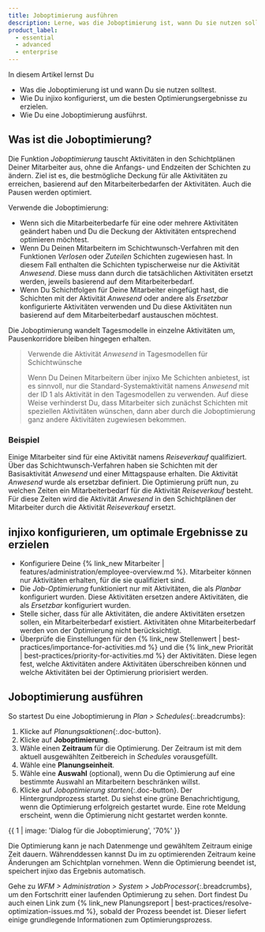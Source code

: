 ```yaml
---
title: Joboptimierung ausführen
description: Lerne, was die Joboptimierung ist, wann Du sie nutzen solltest und wie Du eine Optimierung ausführst.
product_label:
  - essential
  - advanced
  - enterprise
---
```


In diesem Artikel lernst Du  
- Was die Joboptimierung ist und wann Du sie nutzen solltest.
- Wie Du injixo konfigurierst, um die besten Optimierungsergebnisse zu erzielen.
- Wie Du eine Joboptimierung ausführst.

## Was ist die Joboptimierung?

Die Funktion *Joboptimierung* tauscht Aktivitäten in den Schichtplänen Deiner Mitarbeiter aus, ohne die Anfangs- und Endzeiten der Schichten zu ändern. Ziel ist es, die bestmögliche Deckung für alle Aktivitäten zu erreichen, basierend auf den Mitarbeiterbedarfen der Aktivitäten. Auch die Pausen werden optimiert.

Verwende die Joboptimierung:
- Wenn sich die Mitarbeiterbedarfe für eine oder mehrere Aktivitäten geändert haben und Du die Deckung der Aktivitäten entsprechend optimieren möchtest.
- Wenn Du Deinen Mitarbeitern im Schichtwunsch-Verfahren mit den Funktionen *Verlosen* oder *Zuteilen*  Schichten zugewiesen hast. In diesem Fall enthalten die Schichten typischerweise nur die Aktivität *Anwesend*. Diese muss dann durch die tatsächlichen Aktivitäten ersetzt werden, jeweils basierend auf dem Mitarbeiterbedarf.
- Wenn Du Schichtfolgen für Deine Mitarbeiter eingefügt hast, die Schichten mit der Aktivität *Anwesend* oder andere als *Ersetzbar* konfigurierte Aktivitäten verwenden und Du diese Aktivitäten nun basierend auf dem Mitarbeiterbedarf austauschen möchtest.

Die Joboptimierung wandelt Tagesmodelle in einzelne Aktivitäten um, Pausenkorridore bleiben hingegen erhalten.

> Verwende die Aktivität *Anwesend* in Tagesmodellen für Schichtwünsche
>  
> Wenn Du Deinen Mitarbeitern über injixo Me Schichten anbietest, ist es sinnvoll, nur die Standard-Systemaktivität namens *Anwesend* mit der ID 1 als Aktivität in den Tagesmodellen zu verwenden. Auf diese Weise verhinderst Du, dass Mitarbeiter sich zunächst Schichten mit speziellen Aktivitäten wünschen, dann aber durch die Joboptimierung ganz andere Aktivitäten zugewiesen bekommen.  

### Beispiel

Einige Mitarbeiter sind für eine Aktivität namens *Reiseverkauf* qualifiziert. Über das Schichtwunsch-Verfahren haben sie Schichten mit der Basisaktivität *Anwesend* und einer Mittagspause erhalten. Die Aktivität *Anwesend* wurde als ersetzbar definiert. Die Optimierung prüft nun, zu welchen Zeiten ein Mitarbeiterbedarf für die Aktivität *Reiseverkauf* besteht. Für diese Zeiten wird die Aktivität *Anwesend* in den Schichtplänen der Mitarbeiter durch die Aktivität *Reiseverkauf* ersetzt.

## injixo konfigurieren, um optimale Ergebnisse zu erzielen

- Konfiguriere Deine {% link_new Mitarbeiter | features/administration/employee-overview.md %}. Mitarbeiter können nur Aktivitäten erhalten, für die sie qualifiziert sind.
- Die *Job-Optimierung* funktioniert nur mit Aktivitäten, die als *Planbar* konfiguriert wurden. Diese Aktivitäten ersetzen andere Aktivitäten, die als *Ersetzbar* konfiguriert wurden.
- Stelle sicher, dass für alle Aktivitäten, die andere Aktivitäten ersetzen sollen, ein Mitarbeiterbedarf existiert. Aktivitäten ohne Mitarbeiterbedarf werden von der Optimierung nicht berücksichtigt.
- Überprüfe die Einstellungen für den {% link_new Stellenwert | best-practices/importance-for-activities.md %} und die {% link_new Priorität | best-practices/priority-for-activities.md %} der Aktivitäten. Diese legen fest, welche Aktivitäten andere Aktivitäten überschreiben können und welche Aktivitäten bei der Optimierung priorisiert werden.

## Joboptimierung ausführen

So startest Du eine Joboptimierung in *Plan > Schedules*{:.breadcrumbs}:

1. Klicke auf *Planungsaktionen*{:.doc-button}.
2. Klicke auf **Joboptimierung**.
3. Wähle einen **Zeitraum** für die Optimierung. Der Zeitraum ist mit dem aktuell ausgewählten Zeitbereich in *Schedules* vorausgefüllt.
4. Wähle eine **Planungseinheit**.
5. Wähle eine **Auswahl** (optional), wenn Du die Optimierung auf eine bestimmte Auswahl an Mitarbeitern beschränken willst.
6. Klicke auf *Joboptimierung starten*{:.doc-button}. Der Hintergrundprozess startet. Du siehst eine grüne Benachrichtigung, wenn die Optimierung erfolgreich gestartet wurde. Eine rote Meldung erscheint, wenn die Optimierung nicht gestartet werden konnte.

{{ 1 | image: 'Dialog für die Joboptimierung', '70%' }}

Die Optimierung kann je nach Datenmenge und gewähltem Zeitraum einige Zeit dauern. Währenddessen kannst Du im zu optimierenden Zeitraum keine Änderungen am Schichtplan vornehmen. Wenn die Optimierung beendet ist, speichert injixo das Ergebnis automatisch.

Gehe zu *WFM > Administration > System > JobProcessor*{:.breadcrumbs}, um den Fortschritt einer laufenden Optimierung zu sehen. Dort findest Du auch einen Link zum {% link_new Planungsreport | best-practices/resolve-optimization-issues.md %}, sobald der Prozess beendet ist. Dieser liefert einige grundlegende Informationen zum Optimierungsprozess.
